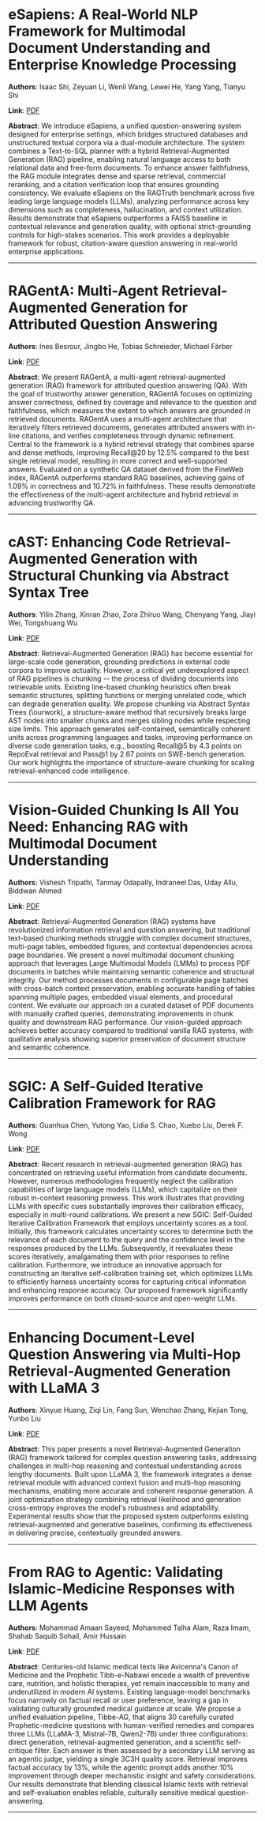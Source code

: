 # eSapiens: A Real-World NLP Framework for Multimodal Document Understanding and Enterprise Knowledge Processing 

**Authors**: Isaac Shi, Zeyuan Li, Wenli Wang, Lewei He, Yang Yang, Tianyu Shi  

**Link**: [PDF](https://arxiv.org/pdf/2506.16768)  

**Abstract**: We introduce eSapiens, a unified question-answering system designed for enterprise settings, which bridges structured databases and unstructured textual corpora via a dual-module architecture. The system combines a Text-to-SQL planner with a hybrid Retrieval-Augmented Generation (RAG) pipeline, enabling natural language access to both relational data and free-form documents. To enhance answer faithfulness, the RAG module integrates dense and sparse retrieval, commercial reranking, and a citation verification loop that ensures grounding consistency. We evaluate eSapiens on the RAGTruth benchmark across five leading large language models (LLMs), analyzing performance across key dimensions such as completeness, hallucination, and context utilization. Results demonstrate that eSapiens outperforms a FAISS baseline in contextual relevance and generation quality, with optional strict-grounding controls for high-stakes scenarios. This work provides a deployable framework for robust, citation-aware question answering in real-world enterprise applications. 

---
# RAGentA: Multi-Agent Retrieval-Augmented Generation for Attributed Question Answering 

**Authors**: Ines Besrour, Jingbo He, Tobias Schreieder, Michael Färber  

**Link**: [PDF](https://arxiv.org/pdf/2506.16988)  

**Abstract**: We present RAGentA, a multi-agent retrieval-augmented generation (RAG) framework for attributed question answering (QA). With the goal of trustworthy answer generation, RAGentA focuses on optimizing answer correctness, defined by coverage and relevance to the question and faithfulness, which measures the extent to which answers are grounded in retrieved documents. RAGentA uses a multi-agent architecture that iteratively filters retrieved documents, generates attributed answers with in-line citations, and verifies completeness through dynamic refinement. Central to the framework is a hybrid retrieval strategy that combines sparse and dense methods, improving Recall@20 by 12.5% compared to the best single retrieval model, resulting in more correct and well-supported answers. Evaluated on a synthetic QA dataset derived from the FineWeb index, RAGentA outperforms standard RAG baselines, achieving gains of 1.09% in correctness and 10.72% in faithfulness. These results demonstrate the effectiveness of the multi-agent architecture and hybrid retrieval in advancing trustworthy QA. 

---
# cAST: Enhancing Code Retrieval-Augmented Generation with Structural Chunking via Abstract Syntax Tree 

**Authors**: Yilin Zhang, Xinran Zhao, Zora Zhiruo Wang, Chenyang Yang, Jiayi Wei, Tongshuang Wu  

**Link**: [PDF](https://arxiv.org/pdf/2506.15655)  

**Abstract**: Retrieval-Augmented Generation (RAG) has become essential for large-scale code generation, grounding predictions in external code corpora to improve actuality. However, a critical yet underexplored aspect of RAG pipelines is chunking -- the process of dividing documents into retrievable units. Existing line-based chunking heuristics often break semantic structures, splitting functions or merging unrelated code, which can degrade generation quality. We propose chunking via Abstract Syntax Trees (\ourwork), a structure-aware method that recursively breaks large AST nodes into smaller chunks and merges sibling nodes while respecting size limits. This approach generates self-contained, semantically coherent units across programming languages and tasks, improving performance on diverse code generation tasks, e.g., boosting Recall@5 by 4.3 points on RepoEval retrieval and Pass@1 by 2.67 points on SWE-bench generation. Our work highlights the importance of structure-aware chunking for scaling retrieval-enhanced code intelligence. 

---
# Vision-Guided Chunking Is All You Need: Enhancing RAG with Multimodal Document Understanding 

**Authors**: Vishesh Tripathi, Tanmay Odapally, Indraneel Das, Uday Allu, Biddwan Ahmed  

**Link**: [PDF](https://arxiv.org/pdf/2506.16035)  

**Abstract**: Retrieval-Augmented Generation (RAG) systems have revolutionized information retrieval and question answering, but traditional text-based chunking methods struggle with complex document structures, multi-page tables, embedded figures, and contextual dependencies across page boundaries. We present a novel multimodal document chunking approach that leverages Large Multimodal Models (LMMs) to process PDF documents in batches while maintaining semantic coherence and structural integrity. Our method processes documents in configurable page batches with cross-batch context preservation, enabling accurate handling of tables spanning multiple pages, embedded visual elements, and procedural content. We evaluate our approach on a curated dataset of PDF documents with manually crafted queries, demonstrating improvements in chunk quality and downstream RAG performance. Our vision-guided approach achieves better accuracy compared to traditional vanilla RAG systems, with qualitative analysis showing superior preservation of document structure and semantic coherence. 

---
# SGIC: A Self-Guided Iterative Calibration Framework for RAG 

**Authors**: Guanhua Chen, Yutong Yao, Lidia S. Chao, Xuebo Liu, Derek F. Wong  

**Link**: [PDF](https://arxiv.org/pdf/2506.16172)  

**Abstract**: Recent research in retrieval-augmented generation (RAG) has concentrated on retrieving useful information from candidate documents. However, numerous methodologies frequently neglect the calibration capabilities of large language models (LLMs), which capitalize on their robust in-context reasoning prowess. This work illustrates that providing LLMs with specific cues substantially improves their calibration efficacy, especially in multi-round calibrations. We present a new SGIC: Self-Guided Iterative Calibration Framework that employs uncertainty scores as a tool. Initially, this framework calculates uncertainty scores to determine both the relevance of each document to the query and the confidence level in the responses produced by the LLMs. Subsequently, it reevaluates these scores iteratively, amalgamating them with prior responses to refine calibration. Furthermore, we introduce an innovative approach for constructing an iterative self-calibration training set, which optimizes LLMs to efficiently harness uncertainty scores for capturing critical information and enhancing response accuracy. Our proposed framework significantly improves performance on both closed-source and open-weight LLMs. 

---
# Enhancing Document-Level Question Answering via Multi-Hop Retrieval-Augmented Generation with LLaMA 3 

**Authors**: Xinyue Huang, Ziqi Lin, Fang Sun, Wenchao Zhang, Kejian Tong, Yunbo Liu  

**Link**: [PDF](https://arxiv.org/pdf/2506.16037)  

**Abstract**: This paper presents a novel Retrieval-Augmented Generation (RAG) framework tailored for complex question answering tasks, addressing challenges in multi-hop reasoning and contextual understanding across lengthy documents. Built upon LLaMA 3, the framework integrates a dense retrieval module with advanced context fusion and multi-hop reasoning mechanisms, enabling more accurate and coherent response generation. A joint optimization strategy combining retrieval likelihood and generation cross-entropy improves the model's robustness and adaptability. Experimental results show that the proposed system outperforms existing retrieval-augmented and generative baselines, confirming its effectiveness in delivering precise, contextually grounded answers. 

---
# From RAG to Agentic: Validating Islamic-Medicine Responses with LLM Agents 

**Authors**: Mohammad Amaan Sayeed, Mohammed Talha Alam, Raza Imam, Shahab Saquib Sohail, Amir Hussain  

**Link**: [PDF](https://arxiv.org/pdf/2506.15911)  

**Abstract**: Centuries-old Islamic medical texts like Avicenna's Canon of Medicine and the Prophetic Tibb-e-Nabawi encode a wealth of preventive care, nutrition, and holistic therapies, yet remain inaccessible to many and underutilized in modern AI systems. Existing language-model benchmarks focus narrowly on factual recall or user preference, leaving a gap in validating culturally grounded medical guidance at scale. We propose a unified evaluation pipeline, Tibbe-AG, that aligns 30 carefully curated Prophetic-medicine questions with human-verified remedies and compares three LLMs (LLaMA-3, Mistral-7B, Qwen2-7B) under three configurations: direct generation, retrieval-augmented generation, and a scientific self-critique filter. Each answer is then assessed by a secondary LLM serving as an agentic judge, yielding a single 3C3H quality score. Retrieval improves factual accuracy by 13%, while the agentic prompt adds another 10% improvement through deeper mechanistic insight and safety considerations. Our results demonstrate that blending classical Islamic texts with retrieval and self-evaluation enables reliable, culturally sensitive medical question-answering. 

---
